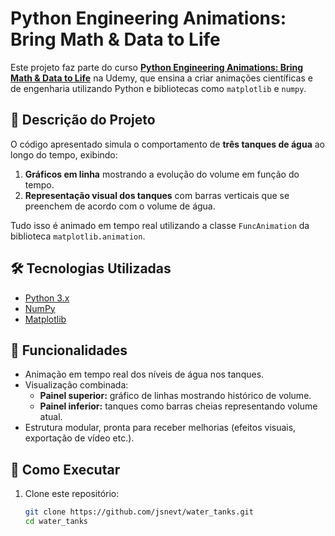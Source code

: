 # Python Engineering Animations: Bring Math & Data to Life

Este projeto faz parte do curso **[Python Engineering Animations: Bring Math & Data to Life](https://www.udemy.com/)** na Udemy, que ensina a criar animações científicas e de engenharia utilizando Python e bibliotecas como `matplotlib` e `numpy`.

## 📌 Descrição do Projeto

O código apresentado simula o comportamento de **três tanques de água** ao longo do tempo, exibindo:

1. **Gráficos em linha** mostrando a evolução do volume em função do tempo.  
2. **Representação visual dos tanques** com barras verticais que se preenchem de acordo com o volume de água.

Tudo isso é animado em tempo real utilizando a classe `FuncAnimation` da biblioteca `matplotlib.animation`.

## 🛠️ Tecnologias Utilizadas
- [Python 3.x](https://www.python.org/)
- [NumPy](https://numpy.org/)
- [Matplotlib](https://matplotlib.org/)

## 🚀 Funcionalidades
- Animação em tempo real dos níveis de água nos tanques.
- Visualização combinada:
  - **Painel superior:** gráfico de linhas mostrando histórico de volume.
  - **Painel inferior:** tanques como barras cheias representando volume atual.
- Estrutura modular, pronta para receber melhorias (efeitos visuais, exportação de vídeo etc.).

## 📖 Como Executar
1. Clone este repositório:
   ```bash
   git clone https://github.com/jsnevt/water_tanks.git
   cd water_tanks
